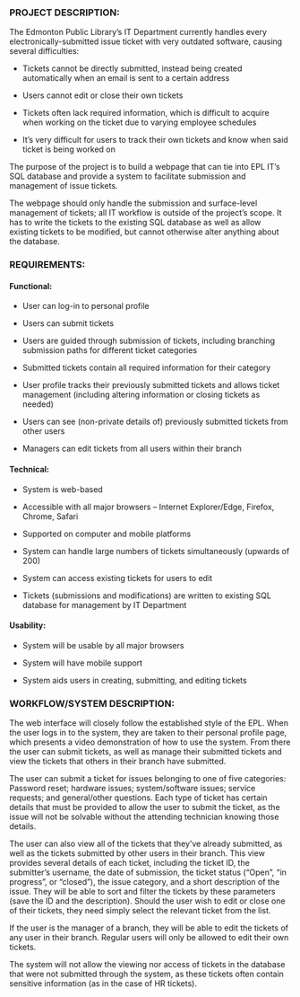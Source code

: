 ### PROJECT DESCRIPTION:

The Edmonton Public Library’s IT Department currently handles every electronically-submitted issue ticket with very outdated 
software, causing several difficulties:

- Tickets cannot be directly submitted, instead being created automatically when an email is sent to a certain address

- Users cannot edit or close their own tickets 

- Tickets often lack required information, which is difficult to acquire when working on the ticket due to varying employee 
  schedules
  
- It’s very difficult for users to track their own tickets and know when said ticket is being worked on

The purpose of the project is to build a webpage that can tie into EPL IT’s SQL database and provide a system to facilitate 
submission and management of issue tickets. 

The webpage should only handle the submission and surface-level management of tickets; all IT workflow is outside of the 
project’s scope. It has to write the tickets to the existing SQL database as well as allow existing tickets to be modified, 
but cannot otherwise alter anything about the database. 



### REQUIREMENTS:

#### Functional: 

- User can log-in to personal profile

- Users can submit tickets

- Users are guided through submission of tickets, including branching submission paths for different ticket categories

- Submitted tickets contain all required information for their category

- User profile tracks their previously submitted tickets and allows ticket management (including altering information or 
  closing tickets as needed)
  
- Users can see (non-private details of) previously submitted tickets from other users

- Managers can edit tickets from all users within their branch

#### Technical:

- System is web-based

- Accessible with all major browsers – Internet Explorer/Edge, Firefox, Chrome, Safari

- Supported on computer and mobile platforms

- System can handle large numbers of tickets simultaneously (upwards of 200)

- System can access existing tickets for users to edit

- Tickets (submissions and modifications) are written to existing SQL database for management by IT Department 

#### Usability:

- System will be usable by all major browsers

- System will have mobile support

- System aids users in creating, submitting, and editing tickets

### WORKFLOW/SYSTEM DESCRIPTION:

The web interface will closely follow the established style of the EPL. When the user logs in to the system, they are taken to 
their personal profile page, which presents a video demonstration of how to use the system. From there the user can submit 
tickets, as well as manage their submitted tickets and view the tickets that others in their branch have submitted.

The user can submit a ticket for issues belonging to one of five categories: Password reset; hardware issues; 
system/software issues; service requests; and general/other questions. Each type of ticket has certain details that must be 
provided to allow the user to submit the ticket, as the issue will not be solvable without the attending technician knowing 
those details. 

The user can also view all of the tickets that they’ve already submitted, as well as the tickets submitted by other users in 
their branch. This view provides several details of each ticket, including the ticket ID, the submitter’s username, the date of
submission, the ticket status (“Open”, “in progress”, or “closed”), the issue category, and a short description of the issue. 
They will be able to sort and filter the tickets by these parameters (save the ID and the description). Should the user wish to 
edit or close one of their tickets, they need simply select the relevant ticket from the list.

If the user is the manager of a branch, they will be able to edit the tickets of any user in their branch. Regular users will
only be allowed to edit their own tickets.

The system will not allow the viewing nor access of tickets in the database that were not submitted through the system, as 
these tickets often contain sensitive information (as in the case of HR tickets).
